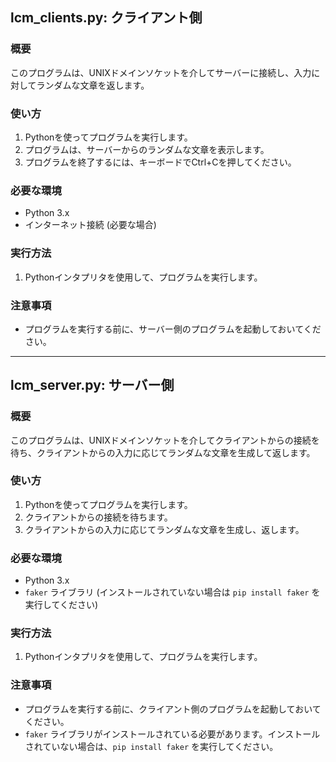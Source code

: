 ## lcm_clients.py: クライアント側

### 概要

このプログラムは、UNIXドメインソケットを介してサーバーに接続し、入力に対してランダムな文章を返します。

### 使い方

1. Pythonを使ってプログラムを実行します。
2. プログラムは、サーバーからのランダムな文章を表示します。
3. プログラムを終了するには、キーボードでCtrl+Cを押してください。

### 必要な環境

- Python 3.x
- インターネット接続 (必要な場合)

### 実行方法

1. Pythonインタプリタを使用して、プログラムを実行します。


### 注意事項

- プログラムを実行する前に、サーバー側のプログラムを起動しておいてください。

---

## lcm_server.py: サーバー側

### 概要

このプログラムは、UNIXドメインソケットを介してクライアントからの接続を待ち、クライアントからの入力に応じてランダムな文章を生成して返します。

### 使い方

1. Pythonを使ってプログラムを実行します。
2. クライアントからの接続を待ちます。
3. クライアントからの入力に応じてランダムな文章を生成し、返します。

### 必要な環境

- Python 3.x
- `faker` ライブラリ (インストールされていない場合は `pip install faker` を実行してください)

### 実行方法

1. Pythonインタプリタを使用して、プログラムを実行します。


### 注意事項

- プログラムを実行する前に、クライアント側のプログラムを起動しておいてください。
- `faker` ライブラリがインストールされている必要があります。インストールされていない場合は、`pip install faker` を実行してください。
